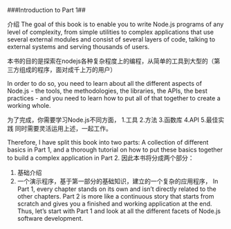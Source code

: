 ###Introduction to Part 1##

介绍
  The goal of this book is to enable you to write Node.js programs of any level of complexity, from
simple utilities to complex applications that use several external modules and consist of several
layers of code, talking to external systems and serving thousands of users.

本书的目的是探索在nodejs各种复杂程度上的编程，从简单的工具到大型的（第三方组成的程序，面对成千上万的用户）

In order to do so, you need to learn about all the different aspects of Node.js - the tools, the
methodologies, the libraries, the APIs, the best practices - and you need to learn how to put all
of that together to create a working whole.

为了完成，你需要学习Node.js不同方面，
	1.工具
	2.方法
	3.函数库
	4.API
	5.最佳实践
同时需要灵活运用上述，一起工作。

Therefore, I have split this book into two parts: A collection of different basics in Part 1, and a
thorough tutorial on how to put these basics together to build a complex application in Part 2.
因此本书将分成两个部分：
   1. 基础介绍
   2. 一个演示程序，基于第一部分的基础知识，建立的一个复杂的应用程序，
In Part 1, every chapter stands on its own and isn’t directly related to the other chapters. 
Part 2 is more like a continuous story that starts from scratch and gives you a finished and working
application at the end.
Thus, let’s start with Part 1 and look at all the different facets of Node.js software development.